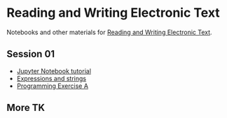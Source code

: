 # Reading and Writing Electronic Text

Notebooks and other materials for [Reading and Writing Electronic
Text](http://rwet.decontextualize.com/).

## Session 01

* [Jupyter Notebook tutorial](jupyter-notebook-tutorial.ipynb)
* [Expressions and strings](expressions-and-strings.ipynb)
* [Programming Exercise A](programming-exercise-a.ipynb)

## More TK


